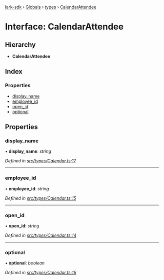 [lark-sdk](../README.md) › [Globals](../globals.md) › [types](../modules/types.md) › [CalendarAttendee](types.calendarattendee.md)

# Interface: CalendarAttendee

## Hierarchy

* **CalendarAttendee**

## Index

### Properties

* [display_name](types.calendarattendee.md#display_name)
* [employee_id](types.calendarattendee.md#employee_id)
* [open_id](types.calendarattendee.md#open_id)
* [optional](types.calendarattendee.md#optional)

## Properties

###  display_name

• **display_name**: *string*

*Defined in [src/types/Calendar.ts:17](https://github.com/TbhT/lark-sdk/blob/e3605bb/src/types/Calendar.ts#L17)*

___

###  employee_id

• **employee_id**: *string*

*Defined in [src/types/Calendar.ts:15](https://github.com/TbhT/lark-sdk/blob/e3605bb/src/types/Calendar.ts#L15)*

___

###  open_id

• **open_id**: *string*

*Defined in [src/types/Calendar.ts:14](https://github.com/TbhT/lark-sdk/blob/e3605bb/src/types/Calendar.ts#L14)*

___

###  optional

• **optional**: *boolean*

*Defined in [src/types/Calendar.ts:16](https://github.com/TbhT/lark-sdk/blob/e3605bb/src/types/Calendar.ts#L16)*
